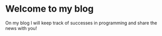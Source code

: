 # Welcome to my blog

On my blog I will keep track of successes in programming and share the news with you!
